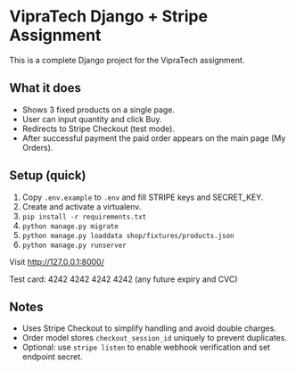 # VipraTech Django + Stripe Assignment

This is a complete Django project for the VipraTech assignment.

## What it does
- Shows 3 fixed products on a single page.
- User can input quantity and click Buy.
- Redirects to Stripe Checkout (test mode).
- After successful payment the paid order appears on the main page (My Orders).

## Setup (quick)
1. Copy `.env.example` to `.env` and fill STRIPE keys and SECRET_KEY.
2. Create and activate a virtualenv.
3. `pip install -r requirements.txt`
4. `python manage.py migrate`
5. `python manage.py loaddata shop/fixtures/products.json`
6. `python manage.py runserver`

Visit http://127.0.0.1:8000/

Test card: 4242 4242 4242 4242 (any future expiry and CVC)

## Notes
- Uses Stripe Checkout to simplify handling and avoid double charges.
- Order model stores `checkout_session_id` uniquely to prevent duplicates.
- Optional: use `stripe listen` to enable webhook verification and set endpoint secret.

